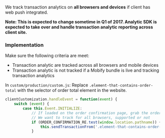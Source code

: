 We track transaction analytics on **all browsers and devices** if client has web push integrated.

**Note: This is expected to change sometime in Q1 of 2017. Analytic SDK is expected to take over and handle transaction analytic reporting across client site.**

### Implementation

Make sure the following criteria are meet:
-   Transaction analytic are tracked across all browsers and mobile devices
-   Transaction analytic is not tracked if a Mobify bundle is live and tracking transaction analytics

In `custom/production/custom.js`: Replace `.element-that-contains-order-total` with the selector of order total element in the website.
```javascript
clientCustomization.handleEvent = function(event) {
    switch (event) {
        case this.Event.INITIALIZE:
            // If loaded on the order confirmation page, grab the order total and generate analytics event.
            // We want to track for all browsers, supported or not
            if (ORDER_CONFIRMATION_RE.test(window.location.pathname)) {
                this.sendTransactionFrom('.element-that-contains-order-total');
            }
```
